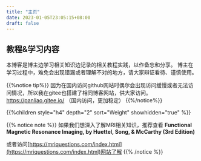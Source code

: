 ```yaml
---
title: "主页"
date: 2023-01-05T23:05:15+08:00
draft: false
---
```



## 教程&学习内容
本博客是博主边学习相关知识边记录的相关教程实践，以作备忘和分享。
博主在学习过程中，难免会出现错漏或者理解不对的地方，请大家辩证看待、谨慎使用。

{{%notice tip%}}
因为在国内访问github网站时偶尔会出现访问缓慢或者无法访问情况，所以我在gitee也搭建了相同博客网站，供大家访问。
https://panliao.gitee.io/ （国内访问，更加稳定）
{{%/notice%}}

{{%children style="h4" depth="2" sort="Weight" showhidden="true" %}}

{{% notice note %}}
 如果我们想深入了解MRI相关知识，推荐查看 **Functional Magnetic Resonance Imaging, by Huettel, Song, & McCarthy (3rd Edition)** 
 
 或者访问[https://mriquestions.com/index.html](https://mriquestions.com/index.html)网站了解
{{% /notice %}}






<!-- 



### 脑电图系列



### 机器学习系列

### 深度学习系列 

### 脑机接口系列
-->